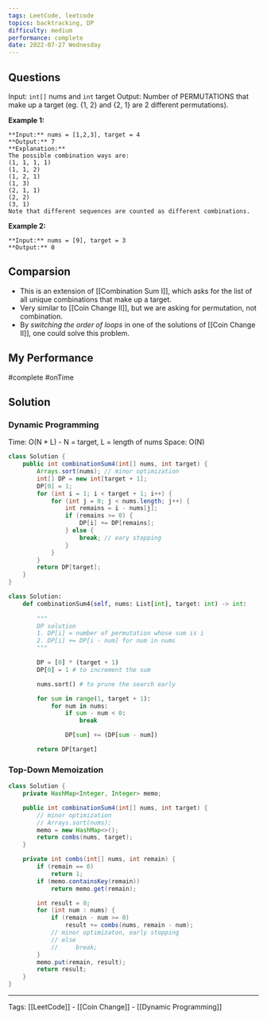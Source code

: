 ```yaml
---
tags: LeetCode, leetcode
topics: backtracking, DP
difficulty: medium
performance: complete
date: 2022-07-27 Wednesday
---
```


## Questions

Input: `int[]` nums and `int` target
Output: Number of PERMUTATIONS that make up a target (eg. {1, 2} and {2, 1} are 2 different permutations).

**Example 1:**

```
**Input:** nums = [1,2,3], target = 4
**Output:** 7
**Explanation:**
The possible combination ways are:
(1, 1, 1, 1)
(1, 1, 2)
(1, 2, 1)
(1, 3)
(2, 1, 1)
(2, 2)
(3, 1)
Note that different sequences are counted as different combinations.
```

**Example 2:**

```
**Input:** nums = [9], target = 3
**Output:** 0
```

## Comparsion
- This is an extension of [[Combination Sum I]], which asks for the list of all unique combinations that make up a target.
- Very similar to [[Coin Change II]], but we are asking for permutation, not combination.
- By _switching the order of loops_ in one of the solutions of [[Coin Change II]], one could solve this problem.

## My Performance
#complete #onTime 

## Solution
### Dynamic Programming
Time: O(N * L) - N = target, L = length of nums 
Space: O(N)

```Java
class Solution {
    public int combinationSum4(int[] nums, int target) {
        Arrays.sort(nums); // minor optimization
        int[] DP = new int[target + 1];
        DP[0] = 1;
        for (int i = 1; i < target + 1; i++) {
            for (int j = 0; j < nums.length; j++) {
                int remains = i - nums[j];
                if (remains >= 0) {
                    DP[i] += DP[remains];
                } else {
                    break; // eary stopping
                }
            }
        }
        return DP[target];
    }
}
```

```python
class Solution:
    def combinationSum4(self, nums: List[int], target: int) -> int:
        
        """ 
        DP solution
        1. DP[i] = number of permutation whose sum is i
        2. DP[i] += DP[i - num] for num in nums
        """

        DP = [0] * (target + 1)
        DP[0] = 1 # to increment the sum

        nums.sort() # to prune the search early

        for sum in range(1, target + 1):
            for num in nums:
                if sum - num < 0:
                    break

                DP[sum] += (DP[sum - num])            

        return DP[target]
```

### Top-Down Memoization
```Java
class Solution {
    private HashMap<Integer, Integer> memo;

    public int combinationSum4(int[] nums, int target) {
        // minor optimization
        // Arrays.sort(nums);
        memo = new HashMap<>();
        return combs(nums, target);
    }

    private int combs(int[] nums, int remain) {
        if (remain == 0)
            return 1;
        if (memo.containsKey(remain))
            return memo.get(remain);

        int result = 0;
        for (int num : nums) {
            if (remain - num >= 0)
                result += combs(nums, remain - num);
            // minor optimizaton, early stopping
            // else
            //     break;
        }
        memo.put(remain, result);
        return result;
    }
}
```

- - - - - - - - - - - - - - - - - - - - - - - - - - - - -   
Tags: [[LeetCode]] - [[Coin Change]] - [[Dynamic Programming]]

